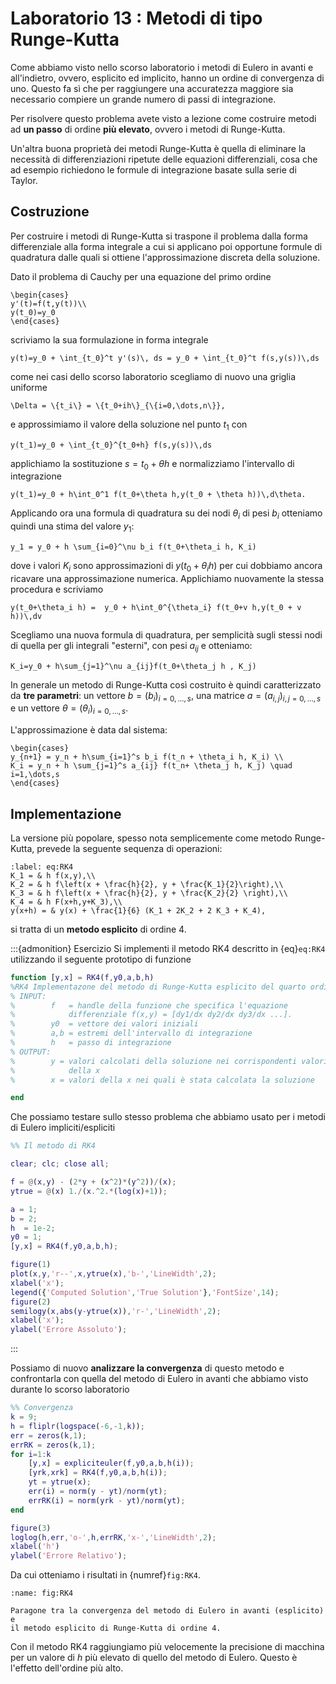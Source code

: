# Laboratorio 13 : Metodi di tipo Runge-Kutta

Come abbiamo visto nello scorso laboratorio i metodi di Eulero in avanti
e all'indietro, ovvero, esplicito ed implicito, hanno un ordine di
convergenza di uno. Questo fa sì che per raggiungere una accuratezza
maggiore sia necessario compiere un grande numero di passi di integrazione.

Per risolvere questo problema avete visto a lezione come costruire metodi
ad **un passo** di ordine **più elevato**, ovvero i metodi di Runge-Kutta.

Un'altra buona proprietà dei metodi Runge-Kutta è quella di eliminare la
necessità di differenziazioni ripetute delle equazioni differenziali, cosa
che ad esempio richiedono le formule di integrazione basate sulla serie di
Taylor.

## Costruzione

Per costruire i metodi di Runge-Kutta si traspone il problema dalla forma
differenziale alla forma integrale a cui si applicano poi opportune
formule di quadratura dalle quali si ottiene l'approssimazione
discreta della soluzione.

Dato il problema di Cauchy per una equazione del primo ordine

```{math}
\begin{cases}
y'(t)=f(t,y(t))\\
y(t_0)=y_0
\end{cases}
```

scriviamo la sua formulazione in forma integrale

```{math}
y(t)=y_0 + \int_{t_0}^t y'(s)\, ds = y_0 + \int_{t_0}^t f(s,y(s))\,ds
```

come nei casi dello scorso laboratorio scegliamo di nuovo una griglia
uniforme

```{math}
\Delta = \{t_i\} = \{t_0+ih\}_{\{i=0,\dots,n\}},
```

e approssimiamo il valore della soluzione nel punto $t_1$ con

```{math}
y(t_1)=y_0 + \int_{t_0}^{t_0+h} f(s,y(s))\,ds
```

applichiamo la sostituzione $s=t_0 + \theta h$ e normalizziamo l'intervallo di integrazione

```{math}
y(t_1)=y_0 + h\int_0^1 f(t_0+\theta h,y(t_0 + \theta h))\,d\theta.
```

Applicando ora una formula di quadratura su dei nodi $\theta_i$ di pesi $b_i$ otteniamo quindi una stima del valore $y_1$:

```{math}
y_1 = y_0 + h \sum_{i=0}^\nu b_i f(t_0+\theta_i h, K_i)
```

dove i valori $K_i$ sono approssimazioni di $y(t_0+\theta_i h)$ per cui
dobbiamo ancora ricavare una approssimazione numerica. Applichiamo
nuovamente la stessa procedura e scriviamo

```{math}
y(t_0+\theta_i h) =  y_0 + h\int_0^{\theta_i} f(t_0+v h,y(t_0 + v h))\,dv
```

Scegliamo una nuova formula di quadratura, per semplicità sugli stessi nodi
di quella per gli integrali "esterni", con pesi $a_{ij}$ e otteniamo:

```{math}
K_i=y_0 + h\sum_{j=1}^\nu a_{ij}f(t_0+\theta_j h , K_j)
```

In generale un metodo di Runge-Kutta così costruito è quindi
caratterizzato da **tre parametri**: un vettore $b = (b_i)_
{i=0,\ldots,s}$, una matrice $a=(a_{i,j})_ {i,j=0,\ldots,s}$ e un vettore
$\theta = (\theta_i)_ {i=0,\ldots,s}$.

L'approssimazione è data dal sistema:

```{math}
\begin{cases}
y_{n+1} = y_n + h\sum_{i=1}^s b_i f(t_n + \theta_i h, K_i) \\
K_i = y_n + h \sum_{j=1}^s a_{ij} f(t_n+ \theta_j h, K_j) \quad i=1,\dots,s
\end{cases}
```

## Implementazione

La versione più popolare, spesso nota semplicemente come metodo
Runge-Kutta, prevede la seguente sequenza di operazioni:

```{math}
:label: eq:RK4
K_1 = & h f(x,y),\\
K_2 = & h f\left(x + \frac{h}{2}, y + \frac{K_1}{2}\right),\\
K_3 = & h f\left(x + \frac{h}{2}, y + \frac{K_2}{2} \right),\\
K_4 = & h F(x+h,y+K_3),\\
y(x+h) = & y(x) + \frac{1}{6} (K_1 + 2K_2 + 2 K_3 + K_4),
```

si tratta di un **metodo esplicito** di ordine 4.

:::{admonition} Esercizio
Si implementi il metodo RK4 descritto in {eq}`eq:RK4` utilizzando il
seguente prototipo di funzione

```matlab
function [y,x] = RK4(f,y0,a,b,h)
%RK4 Implementazone del metodo di Runge-Kutta esplicito del quarto ordine.
% INPUT:
%        f   = handle della funzione che specifica l'equazione
%            differenziale f(x,y) = [dy1/dx dy2/dx dy3/dx ...].
%        y0  = vettore dei valori iniziali
%        a,b = estremi dell'intervallo di integrazione
%        h   = passo di integrazione
% OUTPUT:
%        y = valori calcolati della soluzione nei corrispondenti valori
%            della x
%        x = valori della x nei quali è stata calcolata la soluzione

end
```

Che possiamo testare sullo stesso problema che abbiamo usato per i metodi
di Eulero impliciti/espliciti

```matlab
%% Il metodo di RK4

clear; clc; close all;

f = @(x,y) - (2*y + (x^2)*(y^2))/(x);
ytrue = @(x) 1./(x.^2.*(log(x)+1));

a = 1;
b = 2;
h  = 1e-2;
y0 = 1;
[y,x] = RK4(f,y0,a,b,h);

figure(1)
plot(x,y,'r--',x,ytrue(x),'b-','LineWidth',2);
xlabel('x');
legend({'Computed Solution','True Solution'},'FontSize',14);
figure(2)
semilogy(x,abs(y-ytrue(x)),'r-','LineWidth',2);
xlabel('x');
ylabel('Errore Assoluto');
```

:::

Possiamo di nuovo **analizzare la convergenza** di questo metodo e
confrontarla con quella del metodo di Eulero in avanti che abbiamo visto
durante lo scorso laboratorio

```matlab
%% Convergenza
k = 9;
h = fliplr(logspace(-6,-1,k));
err = zeros(k,1);
errRK = zeros(k,1);
for i=1:k
    [y,x] = expliciteuler(f,y0,a,b,h(i));
    [yrk,xrk] = RK4(f,y0,a,b,h(i));
    yt = ytrue(x);
    err(i) = norm(y - yt)/norm(yt);
    errRK(i) = norm(yrk - yt)/norm(yt);
end

figure(3)
loglog(h,err,'o-',h,errRK,'x-','LineWidth',2);
xlabel('h')
ylabel('Errore Relativo');
```

Da cui otteniamo i risultati in {numref}`fig:RK4`.

```{figure} ./images/RK4_convergence.png
:name: fig:RK4

Paragone tra la convergenza del metodo di Eulero in avanti (esplicito) e
il metodo esplicito di Runge-Kutta di ordine 4.
```

Con il metodo RK4 raggiungiamo più velocemente la precisione di macchina
per un valore di $h$ più elevato di quello del metodo di Eulero. Questo è
l'effetto dell'ordine più alto.
